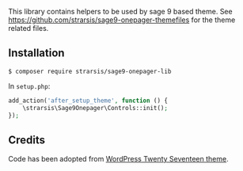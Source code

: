 This library contains helpers to be used by sage 9 based theme.
See https://github.com/strarsis/sage9-onepager-themefiles for the theme related files.

## Installation

````
$ composer require strarsis/sage9-onepager-lib
````

In `setup.php`:
```php
add_action('after_setup_theme', function () {
    \strarsis\Sage9Onepager\Controls::init();
});
````

## Credits
Code has been adopted from [WordPress Twenty Seventeen theme](https://github.com/WordPress/WordPress/tree/master/wp-content/themes/twentyseventeen).
